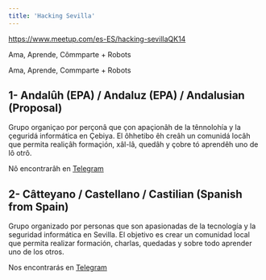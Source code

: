 ```yaml
---
title: 'Hacking Sevilla'
---
```


https://www.meetup.com/es-ES/hacking-sevillaQK14

Ama, Aprende, Cômmparte + Robots

Ama, Aprende, Commparte + Robots


## 1- Andalûh (EPA) / Andaluz (EPA) / Andalusian (Proposal)

Grupo organiçao por perçonâ que çon apaçionâh de la tênnolohía y la çeguridá informática en Çebiya. El ôhhetibo êh creâh un comunidá locâh que permita realiçâh formaçión, xâl-lâ, quedâh y çobre tó aprendêh uno de lô otrô.

Nô encontrarâh en [Telegram](https://t.me/happyhackingsevilla)

## 2- Câtteyano / Castellano / Castilian (Spanish from Spain)

Grupo organizado por personas que son apasionadas de la tecnología y la seguridad informática en Sevilla. El objetivo es crear un comunidad local que permita realizar formación, charlas, quedadas y sobre todo aprender uno de los otros.

Nos encontrarás en [Telegram](https://t.me/happyhackingsevilla)
